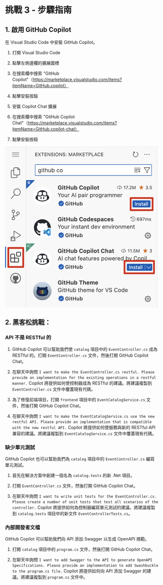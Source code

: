 # 挑戰 3 - 步驟指南

## 1. 啟用 GitHub Copilot
在 Visual Studio Code 中安裝 GitHub Copilot。

1. 打開 Visual Studio Code
2. 點擊左側邊欄的擴展圖標
3. 在搜索欄中搜索 "GitHub Copilot"（https://marketplace.visualstudio.com/items?itemName=GitHub.copilot）
4. 點擊安裝按鈕

5. 安裝 Copilot Chat 擴展
6. 在搜索欄中搜索 "GitHub Copilot Chat"（https://marketplace.visualstudio.com/items?itemName=GitHub.copilot-chat）
7. 點擊安裝按鈕

![Image](Images/Challenge03-01.png)

## 2. 黑客松挑戰：

### API 不是 RESTful 的
1. GitHub Copilot 可以幫助我們使 `catalog` 項目中的 `EventController.cs` 成為 RESTful 的。打開 `EventController.cs` 文件，然後打開 GitHub Copilot Chat。

2. 在聊天中詢問 `I want to make the EventController.cs restful. Please provide an implementation for the existing operations in a restful manner.` Copilot 將提供如何使控制器成為 RESTful 的建議。將建議複製到 `EventController.cs` 文件中覆蓋現有代碼。

3. 為了修復前端項目，打開 `frontend` 項目中的 `EventCatalogService.cs` 文件，然後打開 GitHub Copilot Chat。

4. 在聊天中詢問 `I want to make the EventCatalogService.cs use the new restful API. Please provide an implementation that is compatible with the new restful API.` Copilot 將提供如何使服務與新的 RESTful API 兼容的建議。將建議複製到 `EventCatalogService.cs` 文件中覆蓋現有代碼。

### 缺少單元測試
GitHub Copilot 也可以幫助我們為 `catalog` 項目中的 `EventController.cs` 編寫單元測試。

1. 首先在解決方案中創建一個名為 `catalog.tests` 的新 .Net 項目。

2. 打開 `EventController.cs` 文件，然後打開 GitHub Copilot Chat。

3. 在聊天中詢問 `I want to write unit tests for the EventController.cs. Please create a number of unit tests that test all scenarios of the controller.` Copilot 將提供如何為控制器編寫單元測試的建議。將建議複製到 `catalog.tests` 項目中的新文件 `EventControllerTests.cs`。

### 內部開發者文檔
GitHub Copilot 可以幫助我們向 API 添加 Swagger 以生成 OpenAPI 規範。

1. 打開 `catalog` 項目中的 `program.cs` 文件，然後打開 GitHub Copilot Chat。

2. 在聊天中詢問 `I want to add Swagger to the API to generate OpenAPI Specifications. Please provide an implementation to add Swashbuckle to the program.cs file.` Copilot 將提供如何向 API 添加 Swagger 的建議。將建議複製到 `program.cs` 文件中。
